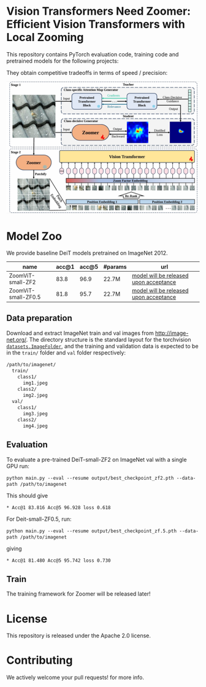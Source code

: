# Vision Transformers Need Zoomer: Efficient Vision Transformers with Local Zooming

This repository contains PyTorch evaluation code, training code and pretrained models for the following projects:

They obtain competitive tradeoffs in terms of speed / precision:

![ZoomViT](ZoomViT.png)



# Model Zoo

We provide baseline DeiT models pretrained on ImageNet 2012.

| name                                  | acc@1 | acc@5 | #params | url                    |
|---------------------------------------|-------|------|---------|------------------------|
| ZoomViT-small-ZF2                     | 83.8  | 96.9 | 22.7M   | [model will be released upon acceptance]() |
| ZoomViT-small-ZF0.5                   | 81.8  | 95.7 | 22.7M   | [model will be released upon acceptance]() |

## Data preparation

Download and extract ImageNet train and val images from http://image-net.org/.
The directory structure is the standard layout for the torchvision [`datasets.ImageFolder`](https://pytorch.org/docs/stable/torchvision/datasets.html#imagefolder), and the training and validation data is expected to be in the `train/` folder and `val` folder respectively:

```
/path/to/imagenet/
  train/
    class1/
      img1.jpeg
    class2/
      img2.jpeg
  val/
    class1/
      img3.jpeg
    class2/
      img4.jpeg
```

## Evaluation
To evaluate a pre-trained DeiT-small-ZF2 on ImageNet val with a single GPU run:
```
python main.py --eval --resume output/best_checkpoint_zf2.pth --data-path /path/to/imagenet
```
This should give
```
* Acc@1 83.816 Acc@5 96.928 loss 0.618
```

For Deit-small-ZF0.5, run:
```
python main.py --eval --resume output/best_checkpoint_zf.5.pth --data-path /path/to/imagenet
```
giving
```
* Acc@1 81.480 Acc@5 95.742 loss 0.730
```
## Train
The training framework for Zoomer will be released later!


# License
This repository is released under the Apache 2.0 license.

# Contributing
We actively welcome your pull requests!  for more info.
